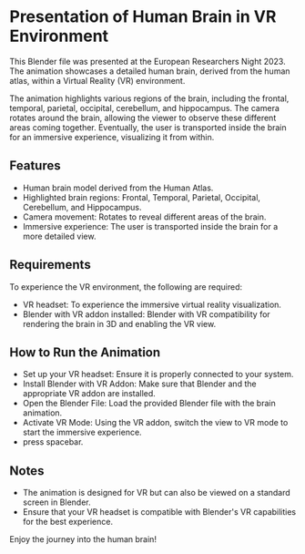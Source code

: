 # Presentation of Human Brain in VR Environment
This Blender file was presented at the European Researchers Night 2023. The animation showcases a detailed human brain, derived from the human atlas, within a Virtual Reality (VR) environment.

The animation highlights various regions of the brain, including the frontal, temporal, parietal, occipital, cerebellum, and hippocampus. The camera rotates around the brain, allowing the viewer to observe these different areas coming together. Eventually, the user is transported inside the brain for an immersive experience, visualizing it from within.

## Features
* Human brain model derived from the Human Atlas.
* Highlighted brain regions: Frontal, Temporal, Parietal, Occipital, Cerebellum, and Hippocampus.
* Camera movement: Rotates to reveal different areas of the brain.
* Immersive experience: The user is transported inside the brain for a more detailed view.


## Requirements
To experience the VR environment, the following are required:

* VR headset: To experience the immersive virtual reality visualization.
* Blender with VR addon installed: Blender with VR compatibility for rendering the brain in 3D and enabling the VR view.


## How to Run the Animation
* Set up your VR headset: Ensure it is properly connected to your system.
* Install Blender with VR Addon: Make sure that Blender and the appropriate VR addon are installed.
* Open the Blender File: Load the provided Blender file with the brain animation.
* Activate VR Mode: Using the VR addon, switch the view to VR mode to start the immersive experience.
* press spacebar.

  
## Notes
* The animation is designed for VR but can also be viewed on a standard screen in Blender.
* Ensure that your VR headset is compatible with Blender's VR capabilities for the best experience.


Enjoy the journey into the human brain!
